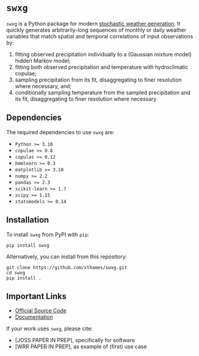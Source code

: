 # `swxg`
`swxg` is a Python package for modern [stochastic weather generation](https://www.ipcc-data.org/guidelines/pages/weather_generators.html). It quickly generates arbitrarily-long sequences of monthly or daily weather variables that match spatial and temporal correlations of input observations by: 
  1. fitting observed precipitation individually to a (Gaussian mixture model) hidden Markov model; 
  2. fitting both observed precipitation and temperature with hydroclimatic copulae;
  3. sampling precipitation from its fit, disaggregating to finer resolution where necessary, and;
  4. conditionally sampling temperature from the sampled precipitation and its fit, disaggregating to finer resolution where necessary

## Dependencies
The required dependencies to use `swxg` are:
  * `Python >= 3.10`
  * `copulae >= 0.8`
  * `copulas >= 0.12`
  * `hmmlearn >= 0.3`
  * `matplotlib >= 3.10`
  * `numpy >= 2.2`
  * `pandas >= 2.3`
  * `scikit-learn >= 1.7`
  * `scipy >= 1.15`
  * `statsmodels >= 0.14`

## Installation
To install `swxg` from PyPI with `pip`:

    pip install swxg

Alternatively, you can install from this repository:

    git clone https://github.com/xthames/swxg.git
    cd swxg
    pip install .

## Important Links
  * [Official Source Code](https://github.com/xthames/swxg)
  * [Documentation](https://swxg.readthedocs.org)

If your work uses `swxg`, please cite: 
  * [JOSS PAPER IN PREP], specifically for software
  * [WRR PAPER IN PREP], as example of (first) use case

